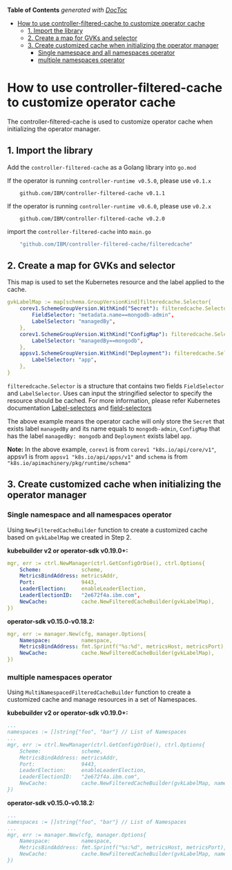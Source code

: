 <!-- START doctoc generated TOC please keep comment here to allow auto update -->
<!-- DON'T EDIT THIS SECTION, INSTEAD RE-RUN doctoc TO UPDATE -->
**Table of Contents**  *generated with [DocToc](https://github.com/thlorenz/doctoc)*

- [How to use controller-filtered-cache to customize operator cache](#how-to-use-controller-filtered-cache-to-customize-operator-cache)
  - [1. Import the library](#1-import-the-library)
  - [2. Create a map for GVKs and selector](#2-create-a-map-for-gvks-and-selector)
  - [3. Create customized cache when initializing the operator manager](#3-create-customized-cache-when-initializing-the-operator-manager)
    - [Single namespace and all namespaces operator](#single-namespace-and-all-namespaces-operator)
    - [multiple namespaces operator](#multiple-namespaces-operator)

<!-- END doctoc generated TOC please keep comment here to allow auto update -->

# How to use controller-filtered-cache to customize operator cache

The controller-filtered-cache is used to customize operator cache when initializing the operator manager.

## 1. Import the library

Add the `controller-filtered-cache` as a Golang library into `go.mod`

If the operator is running `controller-runtime v0.5.0`, please use `v0.1.x`

```go.sum
    github.com/IBM/controller-filtered-cache v0.1.1
```

If the operator is running `controller-runtime v0.6.0`, please use `v0.2.x`

```go.sum
    github.com/IBM/controller-filtered-cache v0.2.0
```

import the `controller-filtered-cache` into `main.go`

```yaml
    "github.com/IBM/controller-filtered-cache/filteredcache"
```

## 2. Create a map for GVKs and selector

This map is used to set the Kubernetes resource and the label applied to the cache.

```yaml
gvkLabelMap := map[schema.GroupVersionKind]filteredcache.Selector{
    corev1.SchemeGroupVersion.WithKind("Secret"): filteredcache.Selector{
        FieldSelector: "metadata.name==mongodb-admin",
        LabelSelector: "managedBy",
    },
    corev1.SchemeGroupVersion.WithKind("ConfigMap"): filteredcache.Selector{
        LabelSelector: "managedBy==mongodb",
    },
    appsv1.SchemeGroupVersion.WithKind("Deployment"): filteredcache.Selector{
        LabelSelector: "app",
    },
}
```

`filteredcache.Selector` is a structure that contains two fields `FieldSelector` and `LabelSelector`. Uses can input the stringified selector to specify the resource should be cached. For more information, please refer Kubernetes documentation [Label-selectors](https://kubernetes.io/docs/concepts/overview/working-with-objects/labels/) and [field-selectors](https://kubernetes.io/docs/concepts/overview/working-with-objects/field-selectors/)

The above example means the operator cache will only store the `Secret` that exists label `managedBy` and its name equals to `mongodb-admin`, `ConfigMap` that has the label `managedBy: mongodb` and `Deployment` exists label `app`.

**Note:** In the above example, `corev1` is from `corev1 "k8s.io/api/core/v1"`, appsv1 is from `appsv1 "k8s.io/api/apps/v1"` and `schema` is from `"k8s.io/apimachinery/pkg/runtime/schema"`

## 3. Create customized cache when initializing the operator manager

### Single namespace and all namespaces operator

Using `NewFilteredCacheBuilder` function to create a customized cache based on `gvkLabelMap` we created in Step 2.

**kubebuilder v2 or operator-sdk v0.19.0+:**

```yaml
mgr, err := ctrl.NewManager(ctrl.GetConfigOrDie(), ctrl.Options{
    Scheme:             scheme,
    MetricsBindAddress: metricsAddr,
    Port:               9443,
    LeaderElection:     enableLeaderElection,
    LeaderElectionID:   "2e672f4a.ibm.com",
    NewCache:           cache.NewFilteredCacheBuilder(gvkLabelMap),
})
```

**operator-sdk v0.15.0-v0.18.2:**

```yaml
mgr, err := manager.New(cfg, manager.Options{
    Namespace:          namespace,
    MetricsBindAddress: fmt.Sprintf("%s:%d", metricsHost, metricsPort),
    NewCache:           cache.NewFilteredCacheBuilder(gvkLabelMap),
})
```

### multiple namespaces operator

Using `MultiNamespacedFilteredCacheBuilder` function to create a customized cache and manage resources in a set of Namespaces.

**kubebuilder v2 or operator-sdk v0.19.0+:**

```yaml
...
namespaces := []string{"foo", "bar"} // List of Namespaces
...
mgr, err := ctrl.NewManager(ctrl.GetConfigOrDie(), ctrl.Options{
    Scheme:             scheme,
    MetricsBindAddress: metricsAddr,
    Port:               9443,
    LeaderElection:     enableLeaderElection,
    LeaderElectionID:   "2e672f4a.ibm.com",
    NewCache:           cache.NewFilteredCacheBuilder(gvkLabelMap, namespaces),
})
```

**operator-sdk v0.15.0-v0.18.2:**

```yaml
...
namespaces := []string{"foo", "bar"} // List of Namespaces
...
mgr, err := manager.New(cfg, manager.Options{
    Namespace:          namespace,
    MetricsBindAddress: fmt.Sprintf("%s:%d", metricsHost, metricsPort),
    NewCache:           cache.NewFilteredCacheBuilder(gvkLabelMap, namespaces),
})
```
